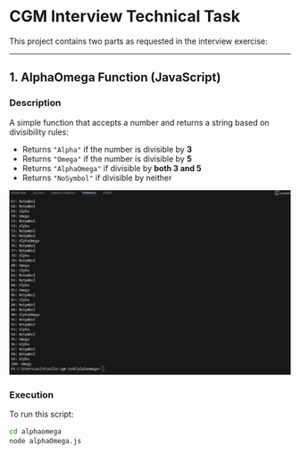 # CGM Interview Technical Task

This project contains two parts as requested in the interview exercise:

---

## 1. AlphaOmega Function (JavaScript)

### Description

A simple function that accepts a number and returns a string based on divisibility rules:

- Returns `"Alpha"` if the number is divisible by **3**
- Returns `"Omega"` if the number is divisible by **5**
- Returns `"AlphaOmega"` if divisible by **both 3 and 5**
- Returns `"NoSymbol"` if divisible by neither

![ AlphaOmega Function Screenshot](../cypress/assets/alpha-omega-function.png)

### Execution

To run this script:

```bash
cd alphaomega
node alphaOmega.js
